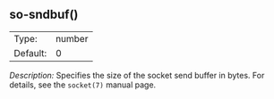 ---
---
<!-- DISCLAIMER: This file is based on the syslog-ng Open Source Edition documentation https://github.com/balabit/syslog-ng-ose-guides/commit/2f4a52ee61d1ea9ad27cb4f3168b95408fddfdf2 and is used under the terms of The syslog-ng Open Source Edition Documentation License. The file has been modified by Axoflow. -->

## so-sndbuf()

|          |        |
| -------- | ------ |
| Type:    | number |
| Default: | 0      |

*Description:* Specifies the size of the socket send buffer in bytes. For details, see the `socket(7)` manual page.

